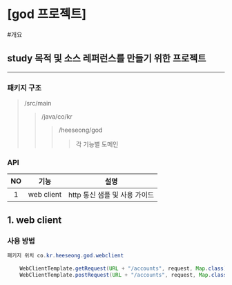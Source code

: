 # [god 프로젝트]

#개요   

## study 목적 및 소스 레퍼런스를 만들기 위한 프로젝트

---

### 패키지 구조
> /src/main
> > /java/co/kr
> > > /heeseong/god
> > > > 각 기능별 도메인

### API
| NO  |     기능     |         설명          |
|:---:|:----------:|:-------------------:|
|  1  | web client | http 통신 샘플 및 사용 가이드 |


## 1. web client
### 사용 방법
```java
패키지 위치 co.kr.heeseong.god.webclient
        
    WebClientTemplate.getRequest(URL + "/accounts", request, Map.class);
    WebClientTemplate.postRequest(URL + "/accounts", request, Map.class);
```

[//]: # ()
[//]: # (# MD 파일 가이드)

[//]: # (### [표])

[//]: # (| 제목    |     내용 |   설명   |)

[//]: # (|:------|-------:|:------:|)

[//]: # (| 좌측 정렬 | 오른쪽 정렬 | 가운데 정렬 |)

[//]: # ()
[//]: # (# 큰글씨)

[//]: # (## 작은글씨)

[//]: # (### 작은글씨)

[//]: # ()
[//]: # ()
[//]: # (헤더)

[//]: # (=============)

[//]: # ()
[//]: # (부제목)

[//]: # (-------------)

[//]: # ()
[//]: # ()
[//]: # (```java)

[//]: # (코드 블럭)

[//]: # ()
[//]: # (```)

[//]: # ()
[//]: # (줄바꿈 스페이스 3번)